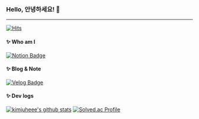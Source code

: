 ### Hello, 안녕하세요! 🤗
---

[![Hits](https://hits.seeyoufarm.com/api/count/incr/badge.svg?url=https%3A%2F%2Fgithub.com%2Fkimjuheee&count_bg=%23F8CACC&title_bg=%238DA4D0&icon=&icon_color=%23E7E7E7&title=hits&edge_flat=false)](https://hits.seeyoufarm.com)

#### ✨ Who am I
[![Notion Badge](https://img.shields.io/badge/-Notion-92a8d1?logo=notion&logoColor=white&link=https://www.notion.so/166592756ded80cc9332e6ba818a3006?pvs=4)](https://www.notion.so/166592756ded80cc9332e6ba818a3006?pvs=4)

#### ✨ Blog & Note
[![Velog Badge](https://img.shields.io/badge/-Velog-92a8d1?logo=velog&logoColor=white&link=https://velog.io/@mo9umo9u/posts)](https://velog.io/@mo9umo9u/posts)

#### ✨ Dev logs
[![kimjuheee's github stats](https://github-readme-stats.vercel.app/api?username=kimjuheee&count_private=true&custom_title=kimjuheee's&nbsp;github&nbsp;👀&bg_color=30,92a8d1,f7cac9&title_color=fff&text_color=fff)](https://github.com/anuraghazra/github-readme-stats)
[![Solved.ac Profile](http://mazassumnida.wtf/api/generate_badge?boj=wngml00118)](https://solved.ac/wngml00118)
